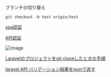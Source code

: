 ブランチの切り替え
```
git checkout -b test origin/test
```

[spa認証](https://readouble.com/laravel/8.x/ja/sanctum.html#spa-authentication)

[API認証](https://readouble.com/laravel/5.8/ja/api-authentication.html)

![image](https://user-images.githubusercontent.com/65945392/198951457-acbc2b0a-5c39-46f1-aa41-aadc51254f93.png)

[Laravelのプロジェクトをgit cloneしたときの手順](http://vdeep.net/laravel-git-clone)

[laravel API バリデーション結果をjsonで返す](https://zenn.dev/moroshi/articles/56d02e4b9cabe0)
